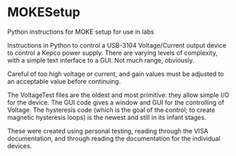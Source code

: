 # MOKESetup
Python instructions for MOKE setup for use in labs

Instructions in Python to control a USB-3104 Voltage/Current output device to control a Kepco power supply. There are varying levels of complexity, with a simple text interface to a GUI. Not much range, obviously. 

Careful of too high voltage or current, and gain values must be adjusted to an acceptable value before continuing.

The VoltageTest files are the oldest and most primitive: they allow simple I/O for the device. The GUI code gives a window and GUI for the controlling of Voltage. The hysteresis code (which is the goal of the control; to create magnetic hysteresis loops) is the newest and still in its infant stages.

These were created using personal testing, reading through the VISA documentation, and through reading the documentation for the individual devices.
